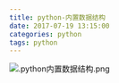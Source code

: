 ```yaml
---
title: python-内置数据结构
date: 2017-07-19 13:15:00
categories: python
tags: python
---
```

![.python内置数据结构.png](https://upload-images.jianshu.io/upload_images/11830691-cc1b9b394d25fd65.png?imageMogr2/auto-orient/strip%7CimageView2/2/w/1240)
